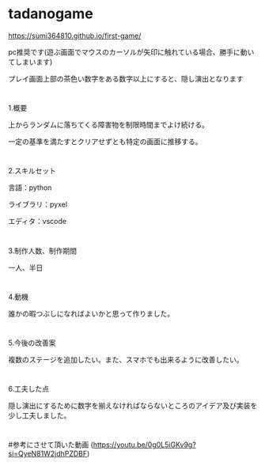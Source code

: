 # tadanogame

https://sumi364810.github.io/first-game/

pc推奨です(遊ぶ画面でマウスのカーソルが矢印に触れている場合、勝手に動いてしまいます)

プレイ画面上部の茶色い数字をある数字以上にすると、隠し演出となります

#

1.概要

上からランダムに落ちてくる障害物を制限時間までよけ続ける。

一定の基準を満たすとクリアせずとも特定の画面に推移する。

#

2.スキルセット

言語：python

ライブラリ：pyxel

エディタ：vscode

#

3.制作人数、制作期間

一人、半日

#

4.動機

誰かの暇つぶしになればよいかと思って作りました。

#

5.今後の改善案

複数のステージを追加したい。また、スマホでも出来るように改善したい。

#

6.工夫した点

隠し演出にするために数字を揃えなければならないところのアイデア及び実装を少し工夫しました。

#

#

#参考にさせて頂いた動画
(https://youtu.be/0g0L5iGKv9g?si=QyeN81W2jdhPZDBF)
